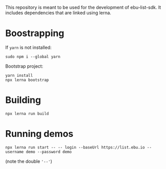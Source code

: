 This repository is meant to be used for the development of ebu-list-sdk.
It includes dependencies that are linked using lerna.

# Boostrapping

If `yarn` is not installed:
```
sudo npm i --global yarn
```

Bootstrap project:

```
yarn install
npx lerna bootstrap
```

# Building

```
npx lerna run build
```


# Running demos

```
npx lerna run start -- -- login --baseUrl https://list.ebu.io --username demo --password demo
```

(note the double `'--'`)
